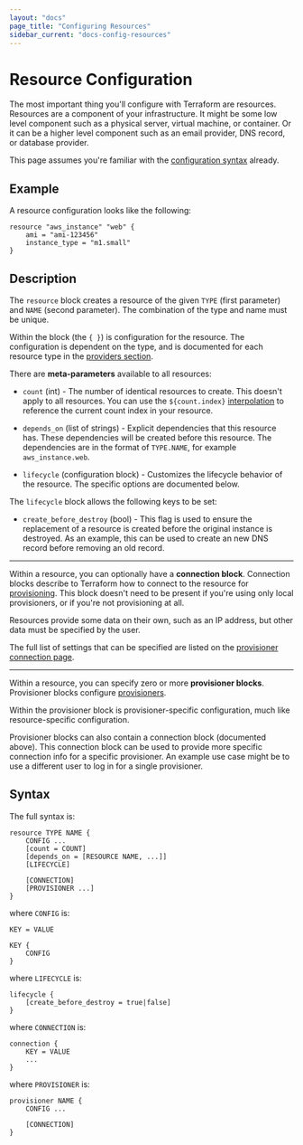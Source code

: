 ```yaml
---
layout: "docs"
page_title: "Configuring Resources"
sidebar_current: "docs-config-resources"
---
```


# Resource Configuration

The most important thing you'll configure with Terraform are
resources. Resources are a component of your infrastructure.
It might be some low level component such as a physical server,
virtual machine, or container. Or it can be a higher level
component such as an email provider, DNS record, or database
provider.

This page assumes you're familiar with the
[configuration syntax](/docs/configuration/syntax.html)
already.

## Example

A resource configuration looks like the following:

```
resource "aws_instance" "web" {
    ami = "ami-123456"
    instance_type = "m1.small"
}
```

## Description

The `resource` block creates a resource of the given `TYPE` (first
parameter) and `NAME` (second parameter). The combination of the type
and name must be unique.

Within the block (the `{ }`) is configuration for the resource. The
configuration is dependent on the type, and is documented for each
resource type in the
[providers section](/docs/providers/index.html).

There are **meta-parameters** available to all resources:

  * `count` (int) - The number of identical resources to create.
      This doesn't apply to all resources. You can use the `${count.index}`
      [interpolation](/docs/configuration/interpolation.html) to reference
      the current count index in your resource.

  * `depends_on` (list of strings) - Explicit dependencies that this
      resource has. These dependencies will be created before this
      resource. The dependencies are in the format of `TYPE.NAME`,
      for example `aws_instance.web`.

  * `lifecycle` (configuration block) - Customizes the lifecycle
      behavior of the resource. The specific options are documented
      below.

The `lifecycle` block allows the following keys to be set:

  * `create_before_destroy` (bool) - This flag is used to ensure
      the replacement of a resource is created before the original
      instance is destroyed. As an example, this can be used to
      create an new DNS record before removing an old record.

-------------

Within a resource, you can optionally have a **connection block**.
Connection blocks describe to Terraform how to connect to the
resource for
[provisioning](/docs/provisioners/index.html). This block doesn't
need to be present if you're using only local provisioners, or
if you're not provisioning at all.

Resources provide some data on their own, such as an IP address,
but other data must be specified by the user.

The full list of settings that can be specified are listed on
the [provisioner connection page](/docs/provisioners/connection.html).

-------------

Within a resource, you can specify zero or more **provisioner
blocks**. Provisioner blocks configure
[provisioners](/docs/provisioners/index.html).

Within the provisioner block is provisioner-specific configuration,
much like resource-specific configuration.

Provisioner blocks can also contain a connection block
(documented above). This connection block can be used to
provide more specific connection info for a specific provisioner.
An example use case might be to use a different user to log in
for a single provisioner.

## Syntax

The full syntax is:

```
resource TYPE NAME {
	CONFIG ...
	[count = COUNT]
    [depends_on = [RESOURCE NAME, ...]]
    [LIFECYCLE]

	[CONNECTION]
	[PROVISIONER ...]
}
```

where `CONFIG` is:

```
KEY = VALUE

KEY {
	CONFIG
}
```

where `LIFECYCLE` is:

```
lifecycle {
    [create_before_destroy = true|false]
}
```

where `CONNECTION` is:

```
connection {
	KEY = VALUE
	...
}
```

where `PROVISIONER` is:

```
provisioner NAME {
	CONFIG ...

	[CONNECTION]
}
```
